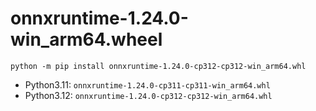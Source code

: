 # onnxruntime-1.24.0-win_arm64.wheel

`python -m pip install onnxruntime-1.24.0-cp312-cp312-win_arm64.whl`

- Python3.11: `onnxruntime-1.24.0-cp311-cp311-win_arm64.whl`
- Python3.12: `onnxruntime-1.24.0-cp312-cp312-win_arm64.whl`

